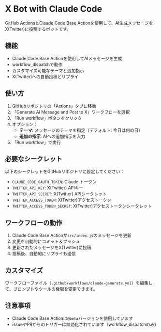 # X Bot with Claude Code

GitHub ActionsとClaude Code Base Actionを使用して、AI生成メッセージをX(Twitter)に投稿するボットです。

## 機能

- Claude Code Base Actionを使用してAIメッセージを生成
- workflow_dispatchで動作
- カスタマイズ可能なテーマと追加指示
- X(Twitter)への自動投稿とリプライ

## 使い方

1. GitHubリポジトリの「Actions」タブに移動
2. 「Generate AI Message and Post to X」ワークフローを選択
3. 「Run workflow」ボタンをクリック
4. オプション：
   - **テーマ**: メッセージのテーマを指定（デフォルト: 今日は何の日）
   - **追加の指示**: AIへの追加指示を入力
5. 「Run workflow」で実行

## 必要なシークレット

以下のシークレットをGitHubリポジトリに設定してください：

- `CLAUDE_CODE_OAUTH_TOKEN`: Claude トークン
- `TWITTER_API_KEY`: X(Twitter) APIキー
- `TWITTER_API_SECRET`: X(Twitter) APIシークレット
- `TWITTER_ACCESS_TOKEN`: X(Twitter)アクセストークン
- `TWITTER_ACCESS_TOKEN_SECRET`: X(Twitter)アクセストークンシークレット

## ワークフローの動作

1. Claude Code Base Actionが`src/index.js`のメッセージを更新
2. 変更を自動的にコミット＆プッシュ
3. 更新されたメッセージをX(Twitter)に投稿
4. 投稿後、自動的にリプライも送信

## カスタマイズ

ワークフローファイル（`.github/workflows/claude-generate.yml`）を編集して、プロンプトやツールの権限を変更できます。

## 注意事項

- Claude Code Base Actionは`@beta`バージョンを使用しています
- issueやPRからのトリガーは無効化されています（workflow_dispatchのみ）
